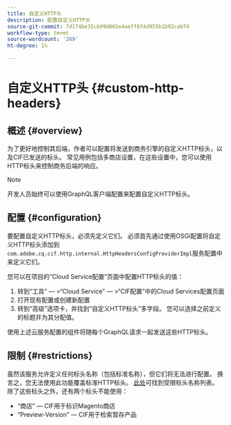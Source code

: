 ```yaml
---
title: 自定义HTTP头
description: 配置自定义HTTP头
source-git-commit: 7d174be35cb99d802e4aeff6f4d955b1b92cab74
workflow-type: tm+mt
source-wordcount: '269'
ht-degree: 1%

---
```



# 自定义HTTP头 {#custom-http-headers}

## 概述 {#overview}

为了更好地控制其后端，作者可以配置将发送到商务引擎的自定义HTTP标头，以及CIF已发送的标头。 常见用例包括多商店设置，在这些设置中，您可以使用HTTP标头来控制商务后端的响应。

>[!NOTE]
>
>开发人员始终可以使用GraphQL客户端配置来配置自定义HTTP标头。


## 配置 {#configuration}

要配置自定义HTTP标头，必须先定义它们。 必须首先通过使用OSGi配置将自定义HTTP标头添加到`com.adobe.cq.cif.http.internal.HttpHeadersConfigProviderImpl`服务配置中来定义它们。

您可以在项目的“Cloud Service配置”页面中配置HTTP标头的值：

1. 转到“工具” — >“Cloud Service” — >“CIF配置”中的Cloud Services配置页面
1. 打开现有配置或创建新配置
1. 转到“高级”选项卡，并找到“自定义HTTP标头”多字段。 您可以选择之前定义的标题并为其分配值。

使用上述云服务配置的组件将随每个GraphQL请求一起发送这些HTTP标头。

## 限制 {#restrictions}

虽然该服务允许定义任何标头名称（包括标准名称），但它们将无法进行配置。 换言之，您无法使用此功能覆盖标准HTTP标头。 [此处](https://developer.mozilla.org/en-US/docs/Web/HTTP/Headers)可找到受限标头名称列表。 除了这些标头之外，还有两个标头不能使用：

* “商店” — CIF用于标识Magento商店
* “Preview-Version” — CIF用于检索暂存产品
